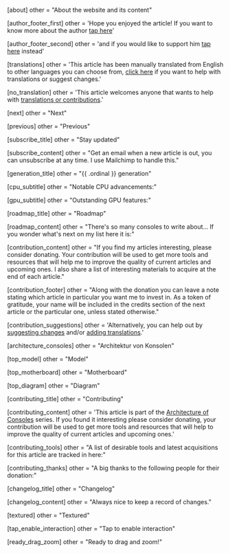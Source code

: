 [about]
other = "About the website and its content"

[author_footer_first]
other = 'Hope you enjoyed the article! If you want to know more about the author <a href="{{ . }}">tap here</a>'

[author_footer_second]
other = 'and if you would like to support him <a href="{{ . }}">tap here</a> instead'

[translations]
other = 'This article has been manually translated from English to other languages you can choose from, <a href="{{ . }}">click here</a> if you want to help with translations or suggest changes.'

[no_translation]
other = 'This article welcomes anyone that wants to help with <a href="{{ . }}">translations or contributions</a>.'

[next]
other = "Next"

[previous]
other = "Previous"

[subscribe_title]
other = "Stay updated"

[subscribe_content]
other = "Get an email when a new article is out, you can unsubscribe at any time. I use Mailchimp to handle this."

[generation_title]
other = "{{ .ordinal }} generation"

[cpu_subtitle]
other = "Notable CPU advancements:"

[gpu_subtitle]
other = "Outstanding GPU features:"

[roadmap_title]
other = "Roadmap"

[roadmap_content]
other = "There's so many consoles to write about... If you wonder what's next on my list here it is:"

[contribution_content]
other = "If you find my articles interesting, please consider donating. Your contribution will be used to get more tools and resources that will help me to improve the quality of current articles and upcoming ones. I also share a list of interesting materials to acquire at the end of each article."

[contribution_footer]
other = "Along with the donation you can leave a note stating which article in particular you want me to invest in. As a token of gratitude, your name will be included in the credits section of the next article or the particular one, unless stated otherwise."

[contribution_suggestions]
other = 'Alternatively, you can help out by <a href="{{ . }}">suggesting changes</a> and/or <a href="{{ . }}">adding translations</a>.'

[architecture_consoles]
other = "Architektur von Konsolen"

[top_model]
other = "Model"

[top_motherboard]
other = "Motherboard"

[top_diagram]
other = "Diagram"

[contributing_title]
other = "Contributing"

[contributing_content]
other = 'This article is part of the <a href="{{ . }}">Architecture of Consoles</a> series. If you found it interesting please consider donating, your contribution will be used to get more tools and resources that will help to improve the quality of current articles and upcoming ones.'

[contributing_tools]
other = "A list of desirable tools and latest acquisitions for this article are tracked in here:"

[contributing_thanks]
other = "A big thanks to the following people for their donation:"

[changelog_title]
other = "Changelog"

[changelog_content]
other = "Always nice to keep a record of changes."

[textured]
other = "Textured"

[tap_enable_interaction]
other = "Tap to enable interaction"

[ready_drag_zoom]
other = "Ready to drag and zoom!"
